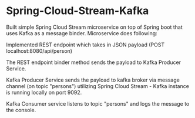 # Spring-Cloud-Stream-Kafka

Built simple Spring Cloud Stream microservice on top of Spring boot that uses Kafka as a message binder.
Microservice does following:

Implemented REST endpoint which takes in JSON payload (POST localhost:8080/api/person)

The REST endpoint binder method sends the payload to Kafka Producer Service.

Kafka Producer Service sends the payload to kafka broker via message channel (on topic "persons") utilizing Spring Cloud Stream - Kafka instance is running locally on port 9092.

Kafka Consumer service listens to topic "persons" and logs the message to the console.
